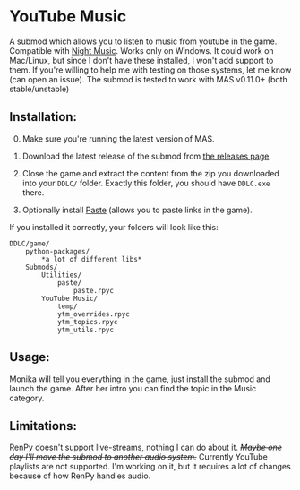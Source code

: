 
# YouTube Music

A submod which allows you to listen to music from youtube in the game. Compatible with [Night Music](https://github.com/multimokia/MAS-Submods/tree/NightMusic/Night%20Music). Works only on Windows. It could work on Mac/Linux, but since I don't have these installed, I won't add support to them. If you're willing to help me with testing on those systems, let me know (can open an issue).
The submod is tested to work with MAS v0.11.0+ (both stable/unstable)

## Installation:
0. Make sure you're running the latest version of MAS.

1. Download the latest release of the submod from [the releases page](https://github.com/Booplicate/MAS-Submods-YouTubeMusic/releases).

2. Close the game and extract the content from the zip you downloaded into your `DDLC/` folder. Exactly this folder, you should have `DDLC.exe` there.

3. Optionally install [Paste](https://github.com/Legendkiller21/MAS-Submods/tree/master/Paste) (allows you to paste links in the game).

If you installed it correctly, your folders will look like this:
```
DDLC/game/
    python-packages/
        *a lot of different libs*
    Submods/
        Utilities/
            paste/
                paste.rpyc
        YouTube Music/
            temp/
            ytm_overrides.rpyc
            ytm_topics.rpyc
            ytm_utils.rpyc
```

## Usage:
Monika will tell you everything in the game, just install the submod and launch the game. After her intro you can find the topic in the Music category.

## Limitations:
RenPy doesn't support live-streams, nothing I can do about it. ~~*Maybe one day I'll move the submod to another audio system.*~~
Currently YouTube playlists are not supported. I'm working on it, but it requires a lot of changes because of how RenPy handles audio.
